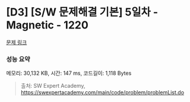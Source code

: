 # [D3] [S/W 문제해결 기본] 5일차 - Magnetic - 1220 

[문제 링크](https://swexpertacademy.com/main/code/problem/problemDetail.do?contestProbId=AV14hwZqABsCFAYD) 

### 성능 요약

메모리: 30,132 KB, 시간: 147 ms, 코드길이: 1,118 Bytes



> 출처: SW Expert Academy, https://swexpertacademy.com/main/code/problem/problemList.do